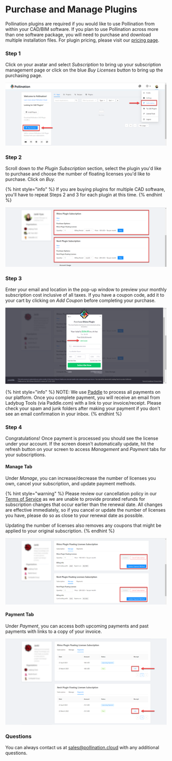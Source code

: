 # Purchase and Manage Plugins

Pollination plugins are required if you would like to use Pollination from within your CAD/BIM software. If you plan to use Pollination across more than one software package, you will need to purchase and download multiple installation files. For plugin pricing, please visit our [pricing page](https://www.pollination.cloud/pricing-cad-plugins). &#x20;

### Step 1

Click on your avatar and select _Subscription_ to bring up your subscription management page or click on the blue _Buy Licenses_ button to bring up the purchasing page.&#x20;

![](<../.gitbook/assets/image (156).png>)

### Step 2&#x20;

Scroll down to _the Plugin Subscription_ section, select the plugin you'd like to purchase and choose the number of floating licenses you'd like to purchase. Click on _Buy._

{% hint style="info" %}
If you are buying plugins for multiple CAD software, you'll have to repeat Steps 2 and 3 for each plugin at this time. &#x20;
{% endhint %}

![](<../.gitbook/assets/image (152) (2) (1).png>)

### Step 3

Enter your email and location in the pop-up window to preview your monthly subscription cost inclusive of all taxes. If you have a coupon code, add it to your cart by clicking on _Add Coupon_ before completing your purchase. &#x20;

![](<../.gitbook/assets/image (159).png>)

{% hint style="info" %}
NOTE: We use [Paddle](https://paddle.com/) to process all payments on our platform. Once you complete payment, you will receive an email from Ladybug Tools (via Paddle.com) with a link to your invoice/receipt. Please check your spam and junk folders after making your payment if you don't see an email confirmation in your inbox.&#x20;
{% endhint %}

### Step 4

Congratulations! Once payment is processed you should see the license under your account. If the screen doesn't automatically update, hit the refresh button on your screen to access _Management_ and _Payment_ tabs for your subscriptions.&#x20;

#### Manage Tab

Under _Manage_, you can increase/decrease the number of licenses you own, cancel your subscription, and update payment methods.&#x20;

{% hint style="warning" %}
Please review our cancellation policy in our [Terms of Service](https://www.pollination.cloud/terms-of-service) as we are unable to provide prorated refunds for subscription changes that occur earlier than the renewal date. All changes are effective immediately, so if you cancel or update the number of licenses you have, please do so as close to your renewal date as possible.&#x20;

Updating the number of licenses also removes any coupons that might be applied to your original subscription.    &#x20;
{% endhint %}

![](<../.gitbook/assets/image (153).png>)

#### Payment Tab

Under _Payment_, you can access both upcoming payments and past payments with links to a copy of your invoice.&#x20;

![](<../.gitbook/assets/image (148).png>)

### Questions

You can always contact us at sales@pollination.cloud with any additional questions.
